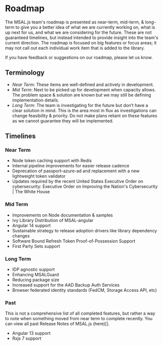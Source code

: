 # Roadmap

The MSAL.js team's roadmap is presented as near-term, mid-term, & long-term to give you a better idea of what we are currently working on, what is up next for us, and what we are considering for the future. These are not guaranteed timelines, but instead intended to provide insight into the team's current direction. The roadmap is focused on big features or focus areas; it may not call out each individual work item that is added to the library. 

If you have feedback or suggestions on our roadmap, please let us know.

## Terminology
- *Near Term*: These items are well-defined and actively in development.
- *Mid Term*: Next to be picked up for development when capacity allows. The problem space & solution are known but we may still be defining implementation details.
- *Long Term*: The team is investigating for the future but don’t have a clear solution in mind. This is the area most in flux as investigations can change feasibility & priority. Do not make plans reliant on these features as we cannot guarantee they will be implemented. 

## Timelines

### Near Term
- Node token caching support with Redis 
- Internal pipeline improvements for easier release cadence 
- Deprecation of passport-azure-ad and replacement with a new lightweight token validator 
- Updates required by the recent United States Executive Order on cybersecurity: Executive Order on Improving the Nation's Cybersecurity | The White House 

### Mid Term
- Improvements on Node documentation & samples  
- Ivy Library Distribution of MSAL-angular 
- Angular 14 support 
- Sustainable strategy to release adoption drivers like library dependency changes  
- Software Bound Refresh Token Proof-of-Possession Support
- First Party Sets support  

### Long Term
- IDP agnostic support  
- Enhancing MSALGuard 
- Reducing package size 
- Increased support for the AAD Backup Auth Services  
- Browser federated identity standards (FedCM, Storage Access API, etc) 


### Past
This is not a comprehensive list of all completed features, but rather a way to note when something moved from near term to complete recently. You can view all past Release Notes of MSAL.js (here)[].

- Angular 13 support 
- Rxjs 7 support 

